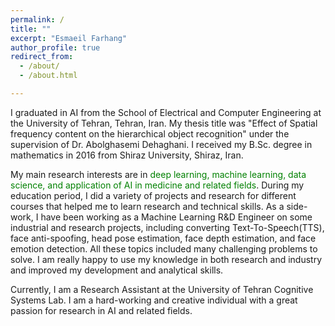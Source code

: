 ```yaml
---
permalink: /
title: ""
excerpt: "Esmaeil Farhang"
author_profile: true
redirect_from: 
  - /about/
  - /about.html

---
```

I graduated in AI from the School of Electrical and Computer Engineering at the University of Tehran, Tehran, Iran. My thesis title was "Effect of Spatial frequency content on the hierarchical object recognition" under the supervision of Dr. Abolghasemi Dehaghani. I received my B.Sc. degree in mathematics in 2016 from Shiraz University, Shiraz, Iran.  

My main research interests are in <font color="green"> deep learning, machine learning, data science, and application of AI in medicine and related fields</font>. During my education period, I did a variety of projects and research for different courses that helped me to learn research and technical skills. As a side-work, I have been working as a Machine Learning R&D Engineer on some industrial and research projects, including converting Text-To-Speech(TTS), face anti-spoofing, head pose estimation, face depth estimation, and face emotion detection. All these topics included many challenging problems to solve. I am really happy to use my knowledge in both research and industry and improved my development and analytical skills. 

Currently, I am a Research Assistant at the University of Tehran Cognitive Systems Lab. I am a hard-working and creative individual with a great passion for research in AI and related fields.


<!-- I will be a senior from department of ECE at the University of Tehran, Tehran, Iran. I received my B.Sc. degree in 2016 from the Shiraz University, Shiraz, Iran. Since September 2017, I started my Master's program under the supervision of Dr. Abolghasemi Dehaghani. 

My main research interests in the <font color="green"> system and computational neuroscience, deep learning, and  machine learning.</font> As a side-work, I have been a member of HiBrainy working on some industrial projects including (TTS)Text-To-Speech, face anti-spoofing, liveness detection, head pose estimation, face depth estimation, and face emotion detection. 

All these topics include many challenging problems to solve and I'm really happy to use my learning knowledge in both research and industry. Currently, I am Research Assistant at the University of Tehran Cognitive Systems Lab. -->
